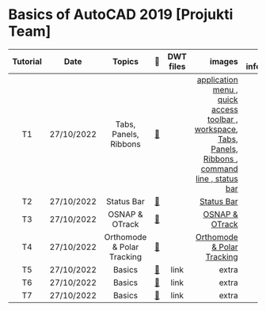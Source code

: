 
# **Basics of AutoCAD 2019 [Projukti Team]** 
|Tutorial|Date|Topics|:link:|DWT files|images|Extra information|
|:-----:|:------:|:-----:|:-----:|:-----:|-----:|-----:|
|T1|27/10/2022| Tabs, Panels, Ribbons |[:notebook_with_decorative_cover:](https://www.protectedtext.com/autocad21)||[application menu , quick access toolbar , workspace](https://user-images.githubusercontent.com/64752426/198121642-87248f28-84ec-4b0c-94c6-e288d6753183.png), [ Tabs, Panels, Ribbons ](https://user-images.githubusercontent.com/64752426/198121632-7dd1fe44-724b-4484-8b02-362a8480d397.png),[ command line , status bar ](https://user-images.githubusercontent.com/64752426/198121649-25866c6a-e897-4ef1-a2b4-5a1f5fa02d4e.png)||
|T2|27/10/2022| Status Bar |[:notebook_with_decorative_cover:](https://www.protectedtext.com/autocad21)||[ Status Bar ](https://user-images.githubusercontent.com/64752426/198137306-15961efa-f361-4c87-98de-ed97a8d979ff.png)||
|T3|27/10/2022| OSNAP & OTrack |[:notebook_with_decorative_cover:](https://www.protectedtext.com/autocad21)||[ OSNAP & OTrack ](https://user-images.githubusercontent.com/64752426/198141267-0b5dbc8c-5a9c-44dc-9b12-9edf145d4d8c.png)||
|T4|27/10/2022| Orthomode & Polar Tracking |[:notebook_with_decorative_cover:](https://www.protectedtext.com/autocad21)||[ Orthomode & Polar Tracking ](https://user-images.githubusercontent.com/64752426/198146626-2f173763-ef34-498f-9c8e-21ac54733db1.png)||
|T5|27/10/2022|Basics |[:notebook_with_decorative_cover:](https://www.protectedtext.com/autocad21)|link|extra|link|
|T6|27/10/2022|Basics |[:notebook_with_decorative_cover:](https://www.protectedtext.com/autocad21)|link|extra|link|
|T7|27/10/2022|Basics |[:notebook_with_decorative_cover:](https://www.protectedtext.com/autocad21)|link|extra|link|